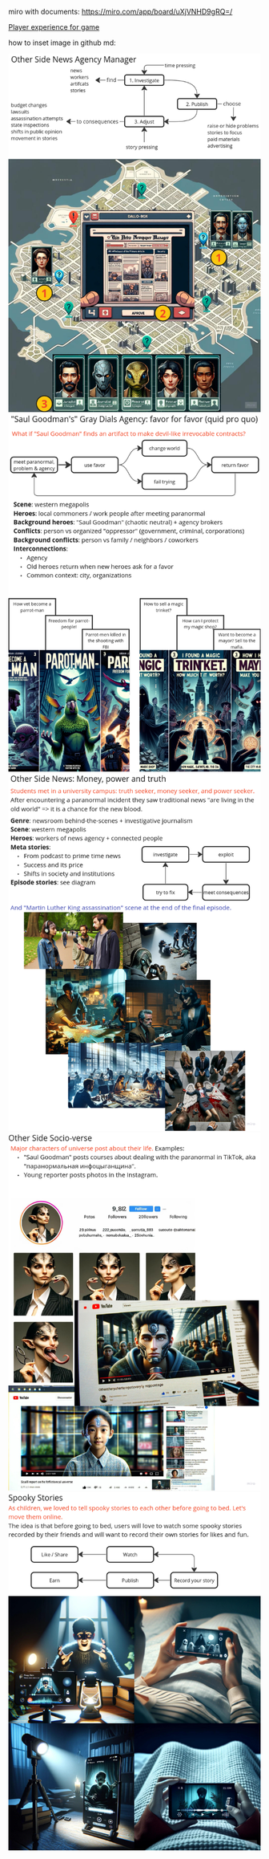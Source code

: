 
miro with documents: https://miro.com/app/board/uXjVNHD9gRQ=/

[Player experience for game](./player_experience.md)

how to inset image in github md:

![](./steam-single-player.png)
![](./comics.png)
![](./tv-series.png)
![](./socioverse.png)
![](./spooky-tiktok.png)
